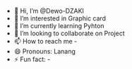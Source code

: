 - 👋 Hi, I’m @Dewo-DZAKI
- 👀 I’m interested in Graphic card
- 🌱 I’m currently learning Pyhton
- 💞️ I’m looking to collaborate on Project
- 📫 How to reach me -
- 😄 Pronouns: Lanang
- ⚡ Fun fact: -

<!---
Dewo-DZAKI/Dewo-DZAKI is a ✨ special ✨ repository because its `README.md` (this file) appears on your GitHub profile.
You can click the Preview link to take a look at your changes.
--->
